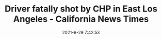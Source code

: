 ---
"title": "Driver fatally shot by CHP in East Los Angeles - California News Times"
"date": "2021-9-29 7:42:53"
"feed_name": "GOOGLENEWSINDUSTRIAL"
"feed_website": "https://news.google.com/search?q=industrial%2Bincident&hl=en-US&gl=US&ceid=US:en"
"feed_rss": "https://news.google.com/rss/search?q=industrial%2Bincident&hl=en-US&gl=US&ceid=US:en"
"link": "https://californianewstimes.com/driver-fatally-shot-by-chp-in-east-los-angeles/540754/"
"source": "{'href': 'https://californianewstimes.com', 'title': 'California News Times'}"
"file": "_posts/2021-1-1-6579f062e7a9fcaaf0c7cd6ea2d59c99387f8cd6.md"
"accident": "0"
"drilling": "0"
"dead": "0"
"injured": "0"
"arrested": "0"
"where": "unknown site"
"causes": "unknown"
"place": "unknown place"
---